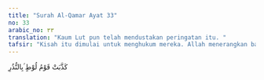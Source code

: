 ```yaml
---
title: "Surah Al-Qamar Ayat 33"
no: 33
arabic_no: ٣٣
translation: "Kaum Lut pun telah mendustakan peringatan itu. "
tafsir: "Kisah itu dimulai untuk menghukum mereka. Allah menerangkan bahwa kaum Lut juga telah menganggap peringatan-peringatan Allah yang disampaikan-Nya melalui Nabi Lut, bohong. Peringatan-peringatan itu adalah agar mereka meninggalkan perbuatan-perbuatan kotor yang mereka lakukan yaitu hubungan kelamin sesama laki-laki."
---
```

كَذَّبَتْ قَوْمُ لُوْطٍ ۢبِالنُّذُرِ 